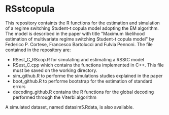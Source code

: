 # RSstcopula
This repository containts the R functions for the estimation and simulation of a regime switching Student-t copula model adopting the EM algorithm.
The model is described in the paper with title "Maximum likelihood estimation of multivariate regime switching Student-t copula model" by Federico P. Cortese, Francesco Bartolucci and Fulvia Pennoni.
The file contained in the repository are:
- RSest_C_RScop.R for simulating and estimating a RSStC model
- RSest_C.cpp which contains the functions implemented in C++. This file must be saved on the working directory.
- sim_github.R to performe the simulations studies explained in the paper
- boot_github.R to performe bootstrap for the estimation of standard errors
- decoding_github.R contains the R functions for the global decoding performed through the Viterbi algorithm

A simulated dataset, named datasim5.Rdata, is also available.
